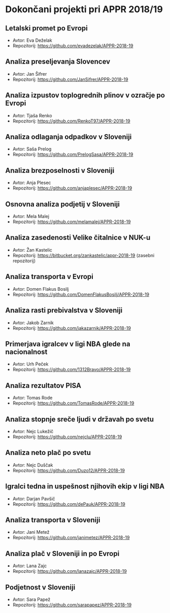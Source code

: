 # Dokončani projekti pri APPR 2018/19

## Letalski promet po Evropi
* Avtor: Eva Deželak
* Repozitorij: https://github.com/evadezelak/APPR-2018-19

## Analiza preseljevanja Slovencev
* Avtor: Jan Šifrer
* Repozitorij: https://github.com/JanSifrer/APPR-2018-19

## Analiza izpustov toplogrednih plinov v ozračje po Evropi
* Avtor: Tjaša Renko
* Repozitorij: https://github.com/RenkoT97/APPR-2018-19

## Analiza odlaganja odpadkov v Sloveniji
* Avtor: Saša Prelog
* Repozitorij: https://github.com/PrelogSasa/APPR-2018-19

## Analiza brezposelnosti v Sloveniji
* Avtor: Anja Plesec
* Repozitorij: https://github.com/anjaplesec/APPR-2018-19

## Osnovna analiza podjetij v Sloveniji
* Avtor: Mela Malej
* Repozitorij: https://github.com/melamalej/APPR-2018-19

## Analiza zasedenosti Velike čitalnice v NUK-u
* Avtor: Žan Kastelic
* Repozitorij: https://bitbucket.org/zankastelic/appr-2018-19 (zasebni repozitorij)

## Analiza transporta v Evropi
* Avtor: Domen Flakus Bosilj
* Repozitorij: https://github.com/DomenFlakusBosilj/APPR-2018-19

## Analiza rasti prebivalstva v Sloveniji
* Avtor: Jakob Zarnik
* Repozitorij: https://github.com/jakazarnik/APPR-2018-19

## Primerjava igralcev v ligi NBA glede na nacionalnost
* Avtor: Urh Peček
* Repozitorij: https://github.com/1312Bravo/APPR-2018-19

## Analiza rezultatov PISA
* Avtor: Tomas Rode
* Repozitorij: https://github.com/TomasRode/APPR-2018-19

## Analiza stopnje sreče ljudi v državah po svetu
* Avtor: Nejc Lukežič
* Repozitorij: https://github.com/nejclu/APPR-2018-19

## Analiza neto plač po svetu
* Avtor: Nejc Duščak
* Repozitorij: https://github.com/Duzo12/APPR-2018-19

## Igralci tedna in uspešnost njihovih ekip v ligi NBA
* Avtor: Darjan Pavšič
* Repozitorij: https://github.com/dePauk/APPR-2018-19

## Analiza transporta v Sloveniji
* Avtor: Jani Metež
* Repozitorij: https://github.com/janimetez/APPR-2018-19

## Analiza plač v Sloveniji in po Evropi
* Avtor: Lana Zajc
* Repozitorij: https://github.com/lanazajc/APPR-2018-19

## Podjetnost v Sloveniji
* Avtor: Sara Papež
* Repozitorij: https://github.com/sarapapez/APPR-2018-19

